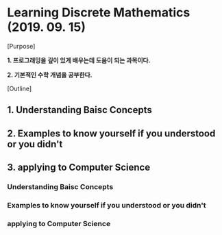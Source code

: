 # Learning Discrete Mathematics (2019. 09. 15)

[Purpose]

__1. 프로그래밍을 깊이 있게 배우는데 도움이 되는 과목이다.__

__2. 기본적인 수학 개념을 공부한다.__


[Outline]

## 1. Understanding Baisc Concepts

## 2. Examples to know yourself if you understood or you didn't

## 3. applying to Computer Science





### Understanding Baisc Concepts




### Examples to know yourself if you understood or you didn't




### applying to Computer Science


